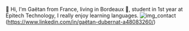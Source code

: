 👋 Hi, I'm Gaëtan from France, living in Bordeaux 🍷, student in 1st year at Epitech Technology, I really enjoy learning languages.
![img_contact](./img/github/linkedin-dark.svg)(https://www.linkedin.com/in/gaëtan-dubernat-a48083260/)
